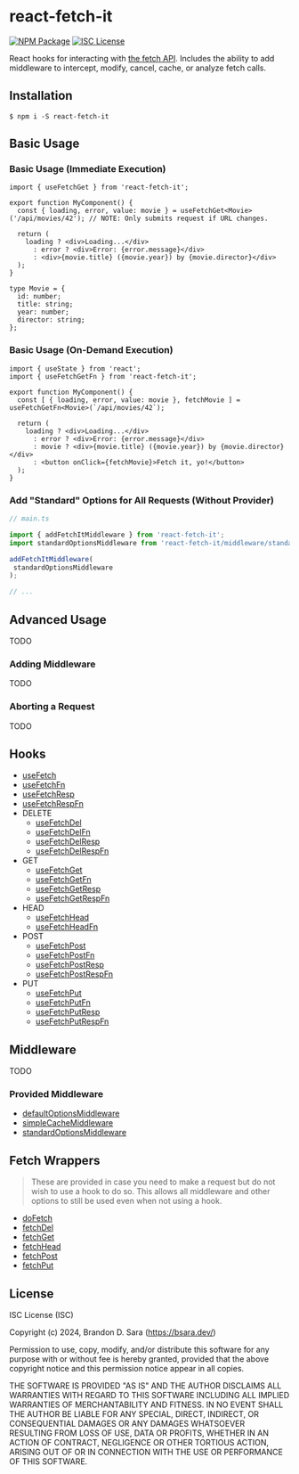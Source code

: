 react-fetch-it
=========================================================================================

[![NPM Package](https://img.shields.io/npm/v/react-fetch-it.svg?style=flat-square)][npm]
[![ISC License](https://img.shields.io/badge/license-ISC-blue.svg?style=flat-square)][license]

React hooks for interacting with [the fetch API](https://developer.mozilla.org/en-US/docs/Web/API/Fetch_API).
Includes the ability to add middleware to intercept, modify, cancel, cache, or analyze
fetch calls.


Installation
----------------------------

```shell
$ npm i -S react-fetch-it
```


Basic Usage
----------------------------

### Basic Usage (Immediate Execution)

```tsx
import { useFetchGet } from 'react-fetch-it';

export function MyComponent() {
  const { loading, error, value: movie } = useFetchGet<Movie>('/api/movies/42'); // NOTE: Only submits request if URL changes.
  
  return (
    loading ? <div>Loading...</div>
      : error ? <div>Error: {error.message}</div>
      : <div>{movie.title} ({movie.year}) by {movie.director}</div>
  );
}

type Movie = {
  id: number;
  title: string;
  year: number;
  director: string;
};
```

### Basic Usage (On-Demand Execution)

```tsx
import { useState } from 'react';
import { useFetchGetFn } from 'react-fetch-it';

export function MyComponent() {
  const [ { loading, error, value: movie }, fetchMovie ] = useFetchGetFn<Movie>(`/api/movies/42`);

  return (
    loading ? <div>Loading...</div>
      : error ? <div>Error: {error.message}</div>
      : movie ? <div>{movie.title} ({movie.year}) by {movie.director}</div>
      : <button onClick={fetchMovie}>Fetch it, yo!</button>
  );
}
```

### Add "Standard" Options for All Requests (Without Provider)

```ts
// main.ts

import { addFetchItMiddleware } from 'react-fetch-it';
import standardOptionsMiddleware from 'react-fetch-it/middleware/standard-options';

addFetchItMiddleware(
 standardOptionsMiddleware
);

// ...
```


Advanced Usage
----------------------------

TODO

### Adding Middleware

TODO

### Aborting a Request

TODO


Hooks
----------------------------

- [useFetch](https://github.com/bsara/react-fetch-it/blob/master/docs/hooks/use-fetch.md)
- [useFetchFn](https://github.com/bsara/react-fetch-it/blob/master/docs/hooks/use-fetch-fn.md)
- [useFetchResp](https://github.com/bsara/react-fetch-it/blob/master/docs/hooks/use-fetch-resp.md)
- [useFetchRespFn](https://github.com/bsara/react-fetch-it/blob/master/docs/hooks/use-fetch-resp-fn.md)
- DELETE
  - [useFetchDel](https://github.com/bsara/react-fetch-it/blob/master/docs/hooks/use-fetch-del.md)
  - [useFetchDelFn](https://github.com/bsara/react-fetch-it/blob/master/docs/hooks/use-fetch-del-fn.md)
  - [useFetchDelResp](https://github.com/bsara/react-fetch-it/blob/master/docs/hooks/use-fetch-del-resp.md)
  - [useFetchDelRespFn](https://github.com/bsara/react-fetch-it/blob/master/docs/hooks/use-fetch-del-resp-fn.md)
- GET
  - [useFetchGet](https://github.com/bsara/react-fetch-it/blob/master/docs/hooks/use-fetch-get.md)
  - [useFetchGetFn](https://github.com/bsara/react-fetch-it/blob/master/docs/hooks/use-fetch-get-fn.md)
  - [useFetchGetResp](https://github.com/bsara/react-fetch-it/blob/master/docs/hooks/use-fetch-get-resp.md)
  - [useFetchGetRespFn](https://github.com/bsara/react-fetch-it/blob/master/docs/hooks/use-fetch-get-resp-fn.md)
- HEAD 
  - [useFetchHead](https://github.com/bsara/react-fetch-it/blob/master/docs/hooks/use-fetch-head.md)
  - [useFetchHeadFn](https://github.com/bsara/react-fetch-it/blob/master/docs/hooks/use-fetch-head-fn.md)
- POST
  - [useFetchPost](https://github.com/bsara/react-fetch-it/blob/master/docs/hooks/use-fetch-post.md)
  - [useFetchPostFn](https://github.com/bsara/react-fetch-it/blob/master/docs/hooks/use-fetch-post-fn.md)
  - [useFetchPostResp](https://github.com/bsara/react-fetch-it/blob/master/docs/hooks/use-fetch-post-resp.md)
  - [useFetchPostRespFn](https://github.com/bsara/react-fetch-it/blob/master/docs/hooks/use-fetch-post-resp-fn.md)
- PUT
  - [useFetchPut](https://github.com/bsara/react-fetch-it/blob/master/docs/hooks/use-fetch-put.md)
  - [useFetchPutFn](https://github.com/bsara/react-fetch-it/blob/master/docs/hooks/use-fetch-put-fn.md)
  - [useFetchPutResp](https://github.com/bsara/react-fetch-it/blob/master/docs/hooks/use-fetch-put-resp.md)
  - [useFetchPutRespFn](https://github.com/bsara/react-fetch-it/blob/master/docs/hooks/use-fetch-put-resp-fn.md)


Middleware
----------------------------

TODO

### Provided Middleware

- [defaultOptionsMiddleware](https://github.com/bsara/react-fetch-it/blob/master/docs/middleware/default-options-middleware.md)
- [simpleCacheMiddleware](https://github.com/bsara/react-fetch-it/blob/master/docs/middleware/simple-cache-middleware.md)
- [standardOptionsMiddleware](https://github.com/bsara/react-fetch-it/blob/master/docs/middleware/standard-options-middleware.md)


Fetch Wrappers
----------------------------

> These are provided in case you need to make a request but do not wish to use a hook to
> do so. This allows all middleware and other options to still be used even when not
> using a hook.

- [doFetch](https://github.com/bsara/react-fetch-it/blob/master/docs/fetch-wrappers/do-fetch.md)
- [fetchDel](https://github.com/bsara/react-fetch-it/blob/master/docs/fetch-wrappers/fetch-del.md)
- [fetchGet](https://github.com/bsara/react-fetch-it/blob/master/docs/fetch-wrappers/fetch-get.md)
- [fetchHead](https://github.com/bsara/react-fetch-it/blob/master/docs/fetch-wrappers/fetch-head.md)
- [fetchPost](https://github.com/bsara/react-fetch-it/blob/master/docs/fetch-wrappers/fetch-post.md)
- [fetchPut](https://github.com/bsara/react-fetch-it/blob/master/docs/fetch-wrappers/fetch-put.md)


License
----------------------------

ISC License (ISC)

Copyright (c) 2024, Brandon D. Sara (https://bsara.dev/)

Permission to use, copy, modify, and/or distribute this software for any
purpose with or without fee is hereby granted, provided that the above
copyright notice and this permission notice appear in all copies.

THE SOFTWARE IS PROVIDED "AS IS" AND THE AUTHOR DISCLAIMS ALL WARRANTIES WITH
REGARD TO THIS SOFTWARE INCLUDING ALL IMPLIED WARRANTIES OF MERCHANTABILITY
AND FITNESS. IN NO EVENT SHALL THE AUTHOR BE LIABLE FOR ANY SPECIAL, DIRECT,
INDIRECT, OR CONSEQUENTIAL DAMAGES OR ANY DAMAGES WHATSOEVER RESULTING FROM
LOSS OF USE, DATA OR PROFITS, WHETHER IN AN ACTION OF CONTRACT, NEGLIGENCE OR
OTHER TORTIOUS ACTION, ARISING OUT OF OR IN CONNECTION WITH THE USE OR
PERFORMANCE OF THIS SOFTWARE.




[license]: https://github.com/bsara/react-fetch-it/blob/master/LICENSE "License"
[npm]:     https://www.npmjs.com/package/react-fetch-it                "NPM Package: react-fetch-it"
